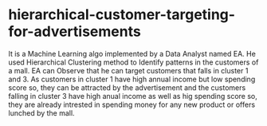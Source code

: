 # hierarchical-customer-targeting-for-advertisements
It is a Machine Learning algo implemented by a Data Analyst named EA. He used Hierarchical Clustering method to Identify patterns in the customers of a mall.
EA can Observe that he can target customers that falls in cluster 1 and 3. 
As customers in cluster 1 have high annual income but low spending score 
so, they can be attracted by the advertisement and the customers falling in cluster 3 have high anual income as well as hig spending score 
so, they are already intrested in spending money for any new product or offers lunched by the mall.
